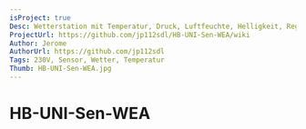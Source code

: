 ```yaml
---
isProject: true
Desc: Wetterstation mit Temperatur, Druck, Luftfeuchte, Helligkeit, Regen, Wind uvm.
ProjectUrl: https://github.com/jp112sdl/HB-UNI-Sen-WEA/wiki
Author: Jerome
AuthorUrl: https://github.com/jp112sdl
Tags: 230V, Sensor, Wetter, Temperatur
Thumb: HB-UNI-Sen-WEA.jpg
---
```


# HB-UNI-Sen-WEA